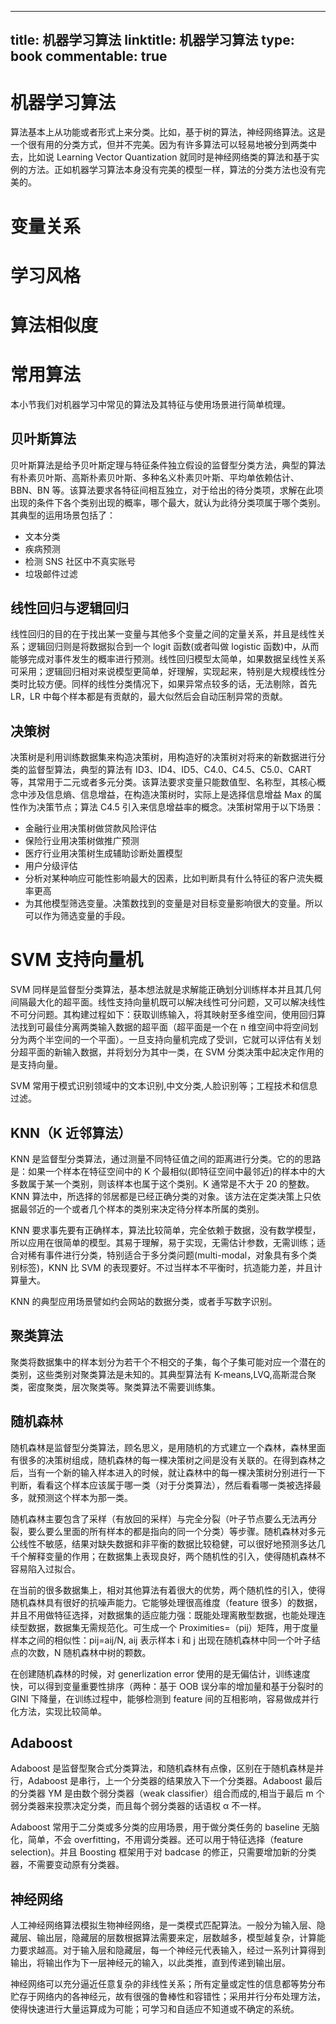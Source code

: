 
---
title: 机器学习算法
linktitle: 机器学习算法
type: book
commentable: true
---

# 机器学习算法

算法基本上从功能或者形式上来分类。比如，基于树的算法，神经网络算法。这是一个很有用的分类方式，但并不完美。因为有许多算法可以轻易地被分到两类中去，比如说 Learning Vector Quantization 就同时是神经网络类的算法和基于实例的方法。正如机器学习算法本身没有完美的模型一样，算法的分类方法也没有完美的。

# 变量关系

# 学习风格

# 算法相似度

# 常用算法

本小节我们对机器学习中常见的算法及其特征与使用场景进行简单梳理。

## 贝叶斯算法

贝叶斯算法是给予贝叶斯定理与特征条件独立假设的监督型分类方法，典型的算法有朴素贝叶斯、高斯朴素贝叶斯、多种名义朴素贝叶斯、平均单依赖估计、BBN、BN 等。该算法要求各特征间相互独立，对于给出的待分类项，求解在此项出现的条件下各个类别出现的概率，哪个最大，就认为此待分类项属于哪个类别。其典型的运用场景包括了：

- 文本分类
- 疾病预测
- 检测 SNS 社区中不真实账号
- 垃圾邮件过滤

## 线性回归与逻辑回归

线性回归的目的在于找出某一变量与其他多个变量之间的定量关系，并且是线性关系；逻辑回归则是将数据拟合到一个 logit 函数(或者叫做 logistic 函数)中，从而能够完成对事件发生的概率进行预测。线性回归模型太简单，如果数据呈线性关系可采用；逻辑回归相对来说模型更简单，好理解，实现起来，特别是大规模线性分类时比较方便。同样的线性分类情况下，如果异常点较多的话，无法剔除，首先 LR，LR 中每个样本都是有贡献的，最大似然后会自动压制异常的贡献。

## 决策树

决策树是利用训练数据集来构造决策树，用构造好的决策树对将来的新数据进行分类的监督型算法，典型的算法有 ID3、ID4、ID5、C4.0、C4.5、C5.0、CART 等，其常用于二元或者多元分类。该算法要求变量只能数值型、名称型，其核心概念中涉及信息熵、信息增益，在构造决策树时，实际上是选择信息增益 Max 的属性作为决策节点；算法 C4.5 引入来信息增益率的概念。决策树常用于以下场景：

- 金融行业用决策树做贷款风险评估
- 保险行业用决策树做推广预测
- 医疗行业用决策树生成辅助诊断处置模型
- 用户分级评估
- 分析对某种响应可能性影响最大的因素，比如判断具有什么特征的客户流失概率更高
- 为其他模型筛选变量。决策数找到的变量是对目标变量影响很大的变量。所以可以作为筛选变量的手段。

# SVM 支持向量机

SVM 同样是监督型分类算法，基本想法就是求解能正确划分训练样本并且其几何间隔最大化的超平面。线性支持向量机既可以解决线性可分问题，又可以解决线性不可分问题。其构建过程如下：获取训练输入，将其映射至多维空间，使用回归算法找到可最佳分离两类输入数据的超平面（超平面是一个在 n 维空间中将空间划分为两个半空间的一个平面）。一旦支持向量机完成了受训，它就可以评估有关划分超平面的新输入数据，并将划分为其中一类，在 SVM 分类决策中起决定作用的是支持向量。

SVM 常用于模式识别领域中的文本识别,中文分类,人脸识别等；工程技术和信息过滤。

## KNN（K 近邻算法）

KNN 是监督型分类算法，通过测量不同特征值之间的距离进行分类。它的的思路是：如果一个样本在特征空间中的 K 个最相似(即特征空间中最邻近)的样本中的大多数属于某一个类别，则该样本也属于这个类别。K 通常是不大于 20 的整数。KNN 算法中，所选择的邻居都是已经正确分类的对象。该方法在定类决策上只依据最邻近的一个或者几个样本的类别来决定待分样本所属的类别。

KNN 要求事先要有正确样本，算法比较简单，完全依赖于数据，没有数学模型，所以应用在很简单的模型。其易于理解，易于实现，无需估计参数，无需训练；适合对稀有事件进行分类，特别适合于多分类问题(multi-modal，对象具有多个类别标签)，KNN 比 SVM 的表现要好。不过当样本不平衡时，抗造能力差，并且计算量大。

KNN 的典型应用场景譬如约会网站的数据分类，或者手写数字识别。

## 聚类算法

聚类将数据集中的样本划分为若干个不相交的子集，每个子集可能对应一个潜在的类别，这些类别对聚类算法是未知的。其典型算法有 K-means,LVQ,高斯混合聚类，密度聚类，层次聚类等。聚类算法不需要训练集。

## 随机森林

随机森林是监督型分类算法，顾名思义，是用随机的方式建立一个森林，森林里面有很多的决策树组成，随机森林的每一棵决策树之间是没有关联的。在得到森林之后，当有一个新的输入样本进入的时候，就让森林中的每一棵决策树分别进行一下判断，看看这个样本应该属于哪一类（对于分类算法），然后看看哪一类被选择最多，就预测这个样本为那一类。

随机森林主要包含了采样（有放回的采样）与完全分裂（叶子节点要么无法再分裂，要么要么里面的所有样本的都是指向的同一个分类）等步骤。随机森林对多元公线性不敏感，结果对缺失数据和非平衡的数据比较稳健，可以很好地预测多达几千个解释变量的作用；在数据集上表现良好，两个随机性的引入，使得随机森林不容易陷入过拟合。

在当前的很多数据集上，相对其他算法有着很大的优势，两个随机性的引入，使得随机森林具有很好的抗噪声能力。它能够处理很高维度（feature 很多）的数据，并且不用做特征选择，对数据集的适应能力强：既能处理离散型数据，也能处理连续型数据，数据集无需规范化。可生成一个 Proximities=（pij）矩阵，用于度量样本之间的相似性：pij=aij/N, aij 表示样本 i 和 j 出现在随机森林中同一个叶子结点的次数，N 随机森林中树的颗数。

在创建随机森林的时候，对 generlization error 使用的是无偏估计，训练速度快，可以得到变量重要性排序（两种：基于 OOB 误分率的增加量和基于分裂时的 GINI 下降量，在训练过程中，能够检测到 feature 间的互相影响，容易做成并行化方法，实现比较简单。

## Adaboost

Adaboost 是监督型聚合式分类算法，和随机森林有点像，区别在于随机森林是并行，Adaboost 是串行，上一个分类器的结果放入下一个分类器。Adaboost 最后的分类器 YM 是由数个弱分类器（weak classifier）组合而成的,相当于最后 m 个弱分类器来投票决定分类，而且每个弱分类器的话语权 α 不一样。

Adaboost 常用于二分类或多分类的应用场景，用于做分类任务的 baseline 无脑化，简单，不会 overfitting，不用调分类器。还可以用于特征选择（feature selection)。并且 Boosting 框架用于对 badcase 的修正，只需要增加新的分类器，不需要变动原有分类器。

## 神经网络

人工神经网络算法模拟生物神经网络，是一类模式匹配算法。一般分为输入层、隐藏层、输出层，隐藏层的层数根据算法需要来定，层数越多，模型越复杂，计算能力要求越高。对于输入层和隐藏层，每一个神经元代表输入，经过一系列计算得到输出，将输出作为下一层神经元的输入，以此类推，直到传递到输出层。

神经网络可以充分逼近任意复杂的非线性关系；所有定量或定性的信息都等势分布贮存于网络内的各神经元，故有很强的鲁棒性和容错性；采用并行分布处理方法，使得快速进行大量运算成为可能；可学习和自适应不知道或不确定的系统。

    